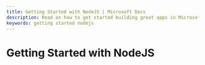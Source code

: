 ```yaml
---
title: Getting Started with NodeJS | Microsoft Docs
description: Read on how to get started building great apps in Microsoft Teams using NodeJS
keywords: getting started nodejs
---
```


# Getting Started with NodeJS
